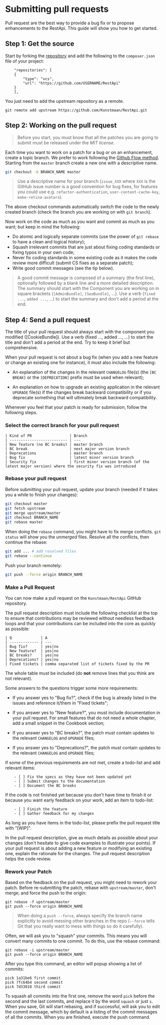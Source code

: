 # Submitting pull requests

Pull request are the best way to provide a bug fix or to propose enhancements to the RestApi. This guide will show you how to get started.

## Step 1: Get the source

Start by forking the [repository](https://github.com/Kunstmaan/RestApi) and add the following to the `composer.json` file of your project:


```
    "repositories": [
	{
	    "type": "vcs",
	    "url": "https://github.com/USERNAME/RestApi"
	}
    ],
```

You just need to add the upstream repository as a remote.

```
git remote add upstream https://github.com/Kunstmaan/RestApi.git
```

## Step 2: Working on the pull request

> Before you start, you must know that all the patches you are going to submit
must be released under the *MIT license*.

Each time you want to work on a patch for a bug or on an enhancement, create a
topic branch. We prefer to work following the [Github Flow method](https://guides.github.com/introduction/flow/). Starting from the `master` branch create a new one with a descriptive name.

```bash
git checkout -b BRANCH_NAME master
```

> Use a descriptive name for your branch (`issue_XXX` where `XXX` is the GitHub issue number is a good convention for bug fixes, for features you could use e.g. `refactor-authentication`, `user-content-cache-key`, `make-retina-avatars`).

The above checkout commands automatically switch the code to the newly created
branch (check the branch you are working on with ``git branch``).

Now work on the code as much as you want and commit as much as you want; but keep
in mind the following:

* Do atomic and logically separate commits (use the power of ``git rebase`` to
  have a clean and logical history);
* Squash irrelevant commits that are just about fixing coding standards or
  fixing typos in your own code;
* Never fix coding standards in some existing code as it makes the code review
  more difficult (submit CS fixes as a separate patch);
* Write good commit messages (see the tip below).

> A good commit message is composed of a summary (the first line), optionally followed by a blank line and a more detailed description. The summary should start with the Component you are working on in square brackets (``[AdminBundle]``, ``[SeoBundle]``, ...). Use a verb (``fixed ...``, ``added ...``, ...) to start the summary and don't add a period at the end.

## Step 4: Send a pull request

The title of your pull request should always start with the component you modified ([CookieBundle]). Use a verb (fixed ..., added ..., ...) to start the title and don't add a period at the end. Try to keep it brief but comprehensive.

When your pull request is not about a bug fix (when you add a new feature or change
an existing one for instance), it must also include the following:

* An explanation of the changes in the relevant ``CHANGELOG`` file(s) (the
  ``[BC BREAK]`` or the ``[DEPRECATION]`` prefix must be used when relevant);

* An explanation on how to upgrade an existing application in the relevant
  ``UPGRADE`` file(s) if the changes break backward compatibility or if you
  deprecate something that will ultimately break backward compatibility.


Whenever you feel that your patch is ready for submission, follow the
following steps.

### Select the correct branch for your pull request

```
| Kind of PR                 | Branch
| -------------------------- | ---
| New feature (no BC breaks) | master branch
| BC break                   | next major version branch
| Deprecations               | master branch
| Bug fix                    | latest minor version branch
| Security fix               | first minor version branch (of the latest major version) where the security fix was introduced
```

### Rebase your pull request

Before submitting your pull request, update your branch (needed if it takes you a
while to finish your changes):

```bash
git checkout master
git fetch upstream
git merge upstream/master
git checkout BRANCH_NAME
git rebase master
```

When doing the ``rebase`` command, you might have to fix merge conflicts.
``git status`` will show you the *unmerged* files. Resolve all the conflicts,
then continue the rebase:

```bash
git add ... # add resolved files
git rebase --continue
```

Push your branch remotely:

```bash
git push --force origin BRANCH_NAME
```

### Make a Pull Request

You can now make a pull request on the `Kunstmaan/RestApi` GitHub repository.

The pull request description must include the following checklist at the top
to ensure that contributions may be reviewed without needless feedback
loops and that your contributions can be included into the core as quickly as
possible:

```
| Q             | A
| ------------- | ---
| Bug fix?      | yes|no
| New feature?  | yes|no
| BC breaks?    | yes|no
| Deprecations? | yes|no
| Fixed tickets | comma separated list of tickets fixed by the PR
```

The whole table must be included (do **not** remove lines that you think are
not relevant).

Some answers to the questions trigger some more requirements:

* If you answer yes to "Bug fix?", check if the bug is already listed in the issues and reference it/them in "Fixed tickets";

* If you answer yes to "New feature?", you must include documentation in your pull request. For small features that do not need a whole chapter, add a small snippet in the Cookbook section;

* If you answer yes to "BC breaks?", the patch must contain updates to the relevant ``CHANGELOG`` and ``UPGRADE`` files;

* If you answer yes to "Deprecations?", the patch must contain updates to the relevant ``CHANGELOG`` and ``UPGRADE`` files;

If some of the previous requirements are not met, create a todo-list and add
relevant items:

```
    - [ ] Fix the specs as they have not been updated yet
    - [ ] Submit changes to the documentation
    - [ ] Document the BC breaks
```

If the code is not finished yet because you don't have time to finish it or
because you want early feedback on your work, add an item to todo-list:

```
    - [ ] Finish the feature
    - [ ] Gather feedback for my changes
```

As long as you have items in the todo-list, please prefix the pull request
title with "[WIP]".

In the pull request description, give as much details as possible about your
changes (don't hesitate to give code examples to illustrate your points). If
your pull request is about adding a new feature or modifying an existing one,
explain the rationale for the changes. The pull request description helps the
code review.

### Rework your Patch

Based on the feedback on the pull request, you might need to rework your
patch. Before re-submitting the patch, rebase with ``upstream/master``, don't merge; and force the push to the origin:

```
git rebase -f upstream/master
git push --force origin BRANCH_NAME
```

> When doing a ``push --force``, always specify the branch name explicitly to avoid messing other branches in the repo (``--force`` tells Git that you really want to mess with things so do it carefully).

Often, we will ask you to "squash" your commits. This means you will convert many commits to one commit. To do this, use the rebase command:

```
git rebase -i upstream/master
git push --force origin BRANCH_NAME
```

After you type this command, an editor will popup showing a list of commits:

```
pick 1a31be6 first commit
pick 7fc64b4 second commit
pick 7d33018 third commit
```

To squash all commits into the first one, remove the word ``pick`` before the
second and the last commits, and replace it by the word ``squash`` or just
``s``. When you save, Git will start rebasing, and if successful, will ask
you to edit the commit message, which by default is a listing of the commit
messages of all the commits. When you are finished, execute the push command.